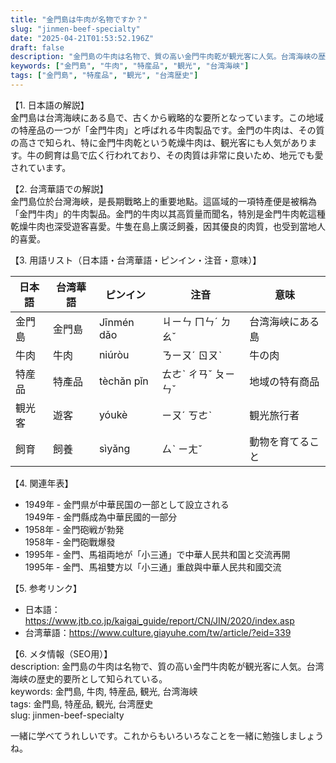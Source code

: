```yaml
---
title: "金門島は牛肉が名物ですか？"
slug: "jinmen-beef-specialty"
date: "2025-04-21T01:53:52.196Z"
draft: false
description: "金門島の牛肉は名物で、質の高い金門牛肉乾が観光客に人気。台湾海峡の歴史的要所として知られている。"
keywords: ["金門島", "牛肉", "特産品", "観光", "台湾海峡"]
tags: ["金門島", "特産品", "観光", "台湾歴史"]
---
```


【1. 日本語の解説】  
金門島は台湾海峡にある島で、古くから戦略的な要所となっています。この地域の特産品の一つが「金門牛肉」と呼ばれる牛肉製品です。金門の牛肉は、その質の高さで知られ、特に金門牛肉乾という乾燥牛肉は、観光客にも人気があります。牛の飼育は島で広く行われており、その肉質は非常に良いため、地元でも愛されています。

【2. 台湾華語での解説】  
金門島位於台灣海峽，是長期戰略上的重要地點。這區域的一項特產便是被稱為「金門牛肉」的牛肉製品。金門的牛肉以其高質量而聞名，特別是金門牛肉乾這種乾燥牛肉也深受遊客喜愛。牛隻在島上廣泛飼養，因其優良的肉質，也受到當地人的喜愛。

【3. 用語リスト（日本語・台湾華語・ピンイン・注音・意味）】  

| 日本語 | 台湾華語 | ピンイン | 注音 | 意味 |
| ---------- | --------- | ------- | ----- | ---- |
| 金門島 | 金門島 | Jīnmén dǎo | ㄐㄧㄣ ㄇㄣˊ ㄉㄠˇ | 台湾海峡にある島 |
| 牛肉 | 牛肉 | niúròu | ㄋㄧㄡˊ ㄖㄡˋ | 牛の肉 |
| 特産品 | 特產品 | tèchǎn pǐn | ㄊㄜˋ ㄔㄢˇ ㄆㄧㄣˇ | 地域の特有商品 |
| 観光客 | 遊客 | yóukè | ㄧㄡˊ ㄎㄜˋ | 観光旅行者 |
| 飼育 | 飼養 | sìyǎng | ㄙˋ ㄧㄤˇ | 動物を育てること |

【4. 関連年表】  
- 1949年 - 金門県が中華民国の一部として設立される  
  1949年 - 金門縣成為中華民國的一部分  
- 1958年 - 金門砲戦が勃発  
  1958年 - 金門砲戰爆發  
- 1995年 - 金門、馬祖両地が「小三通」で中華人民共和国と交流再開  
  1995年 - 金門、馬祖雙方以「小三通」重啟與中華人民共和國交流  

【5. 参考リンク】  
- 日本語：https://www.jtb.co.jp/kaigai_guide/report/CN/JIN/2020/index.asp  
- 台湾華語：https://www.culture.giayuhe.com/tw/article/?eid=339  

【6. メタ情報（SEO用）】  
description: 金門島の牛肉は名物で、質の高い金門牛肉乾が観光客に人気。台湾海峡の歴史的要所として知られている。  
keywords: 金門島, 牛肉, 特産品, 観光, 台湾海峡  
tags: 金門島, 特産品, 観光, 台湾歴史  
slug: jinmen-beef-specialty  

一緒に学べてうれしいです。これからもいろいろなことを一緒に勉強しましょうね。
